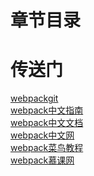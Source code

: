 <!--
 * @Descripttion: webpack章节整体结构
 * @version: 
 * @Author: cholee
 * @Date: 2020-08-21 17:10:15
 * @LastEditors: cholee
 * @LastEditTime: 2020-08-21 17:23:24
-->
# 章节目录


# 传送门

[webpackgit](https://github.com/webpack/webpack)  
[webpack中文指南](https://www.w3cschool.cn/webpackguide/)  
[webpack中文文档](http://webpack.html.cn/)  
[webpack中文网](https://www.webpackjs.com)  
[webpack菜鸟教程](https://www.runoob.com/w3cnote/webpack-tutorial.html)  
[webpack慕课网](https://www.imooc.com/learn/802)